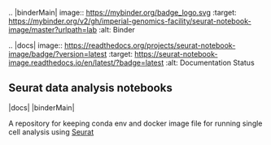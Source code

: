 .. |binderMain| image:: https://mybinder.org/badge_logo.svg
    :target: https://mybinder.org/v2/gh/imperial-genomics-facility/seurat-notebook-image/master?urlpath=lab
    :alt: Binder
    
.. |docs| image:: https://readthedocs.org/projects/seurat-notebook-image/badge/?version=latest 
    :target: https://seurat-notebook-image.readthedocs.io/en/latest/?badge=latest
    :alt: Documentation Status
    
Seurat data analysis notebooks
----------------------------------
|docs| |binderMain|

A repository for keeping conda env and docker image file for running single cell analysis using [Seurat](https://satijalab.org/seurat/)
